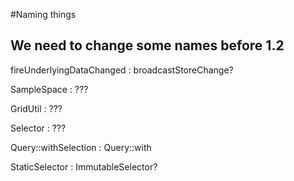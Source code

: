 #Naming things

## We need to change some names before 1.2


fireUnderlyingDataChanged
: broadcastStoreChange?

SampleSpace
: ???

GridUtil
: ???

Selector
: ???

Query::withSelection
: Query::with 

StaticSelector
: ImmutableSelector?